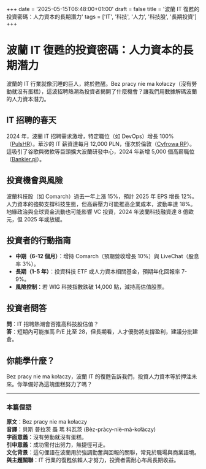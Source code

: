 +++
date = '2025-05-15T06:48:00+01:00'
draft = false
title = '波蘭 IT 復甦的投資密碼：人力資本的長期潛力'
tags = ['IT', '科技', '人力', '科技股', '長期投資']
+++

# 波蘭 IT 復甦的投資密碼：人力資本的長期潛力

波蘭的 IT 行業就像沉睡的巨人，終於甦醒。Bez pracy nie ma kołaczy（沒有勞動就沒有蛋糕），這波招聘熱潮為投資者揭開了什麼機會？讓我們用數據解碼波蘭的人力資本潛力。

## IT 招聘的春天

2024 年，波蘭 IT 招聘需求激增，特定職位（如 DevOps）增長 100%（[PulsHR](https://www.pulshr.pl/rekrutacja/odbicie-w-rekrutacjach-w-it-na-tych-specjalistow-zapotrzebowanie-uroslo-dwukrotnie,112065.html)）。華沙的 IT 薪資達每月 12,000 PLN，僅次於倫敦（[Cyfrowa RP](https://cyfrowa.rp.pl/it/art42281151-warszawskie-eldorado-specjalistow-it-ile-zarabiaja-na-tle-innych-stolic)）。這吸引了谷歌與微軟等巨頭擴大波蘭研發中心，2024 年新增 5,000 個高薪職位（[Bankier.pl](https://www.bankier.pl/wiadomosc/W-IT-znow-eldorado-Te-zawody-staly-sie-zlotym-biletem-do-kariery-8940756.html)）。

## 投資機會與風險

波蘭科技股（如 Comarch）過去一年上漲 15%，預計 2025 年 EPS 增長 12%。人力資本的強勢支撐科技生態，但高薪壓力可能推高企業成本，波動率達 18%。地緣政治與全球資金流動也可能影響 VC 投資，2024 年波蘭科技融資達 8 億歐元，但 2025 年或放緩。

## 投資者的行動指南

- **中期（6-12 個月）**：增持 Comarch（預期營收增長 10%）與 LiveChat（股息率 3%）。
- **長期（1-5 年）**：投資科技 ETF 或人力資本相關基金，預期年化回報率 7-9%。
- **風險控制**：若 WIG 科技指數跌破 14,000 點，減持高估值股票。

## 投資者問答

**問**：IT 招聘熱潮會否推高科技股估值？  
**答**：短期內可能推高 P/E 比至 28，但長期看，人才優勢將支撐盈利，建議分批建倉。

## 你能學什麼？

Bez pracy nie ma kołaczy，波蘭 IT 的復甦告訴我們，投資人力資本等於押注未來。你準備好為這塊蛋糕努力了嗎？

---

### 本篇俚語

**原文**：Bez pracy nie ma kołaczy  
**音譯**：貝斯 普拉茨 聶 瑪 科瓦茨 (Bèz-pràcy-niè-mà-kołàczy)  
**字面意義**：沒有勞動就沒有蛋糕。  
**引申意義**：成功需付出努力，無捷徑可走。  
**文化背景**：這句俚語在波蘭用於強調勤奮與回報的關聯，常見於職場與商業語境。  
**與主題關聯**：IT 行業的復甦依賴人才努力，投資者需耐心布局長期收益。